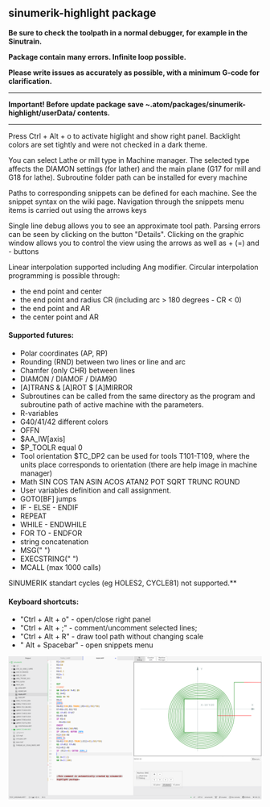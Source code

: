 ## sinumerik-highlight package


**Be sure to check the toolpath in a normal debugger, for example in the Sinutrain.**

**Package contain many errors. Infinite loop possible.**

**Please write issues as accurately as possible, with a minimum G-code for clarification.**

***
**Important! Before update package save ~.atom/packages/sinumerik-highlight/userData/ contents.**

***
Press Ctrl + Alt + o to activate higlight and show right panel.
Backlight colors are set tightly and were not checked in a dark theme.

You can select Lathe or mill type in Machine manager. The selected type affects the DIAMON settings (for lather) and the main plane (G17 for mill and G18 for lathe).
Subroutine folder path can be installed for every machine

Paths to corresponding snippets can be defined for each machine. See the snippet syntax on the wiki page. Navigation through the snippets menu items is carried out using the arrows keys

Single line debug allows you to see an approximate tool path.
Parsing errors can be seen by clicking on the button "Details".
Clicking on the graphic window allows you to control the view using the arrows as well as + (=) and - buttons

Linear interpolation supported including Ang modifier.
Circular interpolation programming is possible through:
- the end point and center
- the end point and radius CR (including arc > 180 degrees - CR < 0)
- the end point and AR
- the center point and AR

#### Supported futures:
- Polar coordinates (AP, RP)
- Rounding (RND) between two lines or line and arc
- Chamfer (only CHR) between lines
- DIAMON / DIAMOF / DIAM90
- [A]TRANS & [A]ROT $ [A]MIRROR
- Subroutines can be called from the same directory as the program and subroutine path of active machine with the parameters.
- R-variables
- G40/41/42 different colors
- OFFN
- $AA_IW[axis]
- $P_TOOLR equal 0
- Tool orientation $TC_DP2 can be used for tools T101-T109, where the units place corresponds to orientation (there are help image in machine manager)
- Math SIN COS TAN ASIN ACOS ATAN2 POT SQRT TRUNC ROUND
- User variables definition and call assignment.
- GOTO[BF] jumps
- IF - ELSE - ENDIF
- REPEAT
- WHILE - ENDWHILE
- FOR TO  - ENDFOR
- string concatenation  
- MSG(" ") 
- EXECSTRING(" ")
- MCALL (max 1000 calls)

SINUMERIK standart cycles (eg HOLES2, CYCLE81) not supported.**



#### Keyboard shortcuts:
- "Ctrl + Alt + o" - open/close right panel
- "Ctrl + Alt + ;" - comment/uncomment selected lines;<br>
- "Ctrl + Alt + R" - draw tool path without changing scale
- " Alt + Spacebar" - open snippets menu

![A screenshot of your package](images/Screenshot_1.png)
